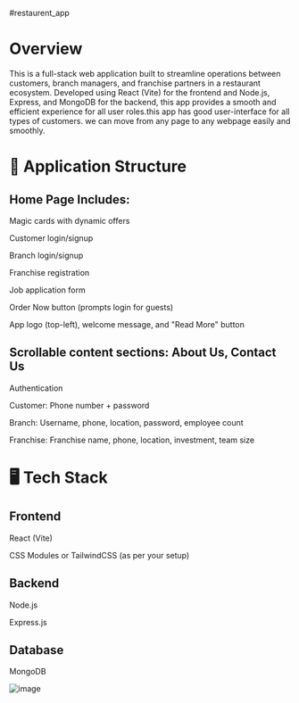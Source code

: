 #restaurent_app

# Overview

This is a full-stack web application built to streamline operations between customers, branch managers, and franchise partners in a restaurant ecosystem. Developed using React (Vite) for the frontend and Node.js, Express, and MongoDB for the backend, this app provides a smooth and efficient experience for all user roles.this app has good user-interface for all types of customers. we can move from any page to any webpage easily and smoothly.

# 🧠 Application Structure

## Home Page Includes:

Magic cards with dynamic offers

Customer login/signup

Branch login/signup

Franchise registration

Job application form

Order Now button (prompts login for guests)

App logo (top-left), welcome message, and "Read More" button


## Scrollable content sections: About Us, Contact Us

Authentication

Customer: Phone number + password

Branch: Username, phone, location, password, employee count

Franchise: Franchise name, phone, location, investment, team size

# 🖥️ Tech Stack

## Frontend

React (Vite)

CSS Modules or TailwindCSS (as per your setup)


## Backend

Node.js

Express.js

## Database

MongoDB

![image](https://github.com/user-attachments/assets/556fe3b5-2363-4595-a35e-1b49876e0a6d)
